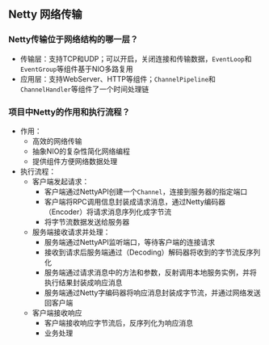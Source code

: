 ## Netty 网络传输

### Netty传输位于网络结构的哪一层？
* 传输层：支持TCP和UDP；可以开启，关闭连接和传输数据，`EventLoop`和`EventGroup`等组件基于NIO多路复用
* 应用层：支持WebServer、HTTP等组件；`ChannelPipeline`和`ChannelHandler`等组件了一个时间处理链

### 项目中Netty的作用和执行流程？
* 作用：
  - 高效的网络传输
  - 抽象NIO的复杂性简化网络编程
  - 提供组件方便网络数据处理
* 执行流程：
  - 客户端发起请求：
    - 客户端通过NettyAPI创建一个`Channel`，连接到服务器的指定端口
    - 客户端将RPC调用信息封装成请求消息，通过Netty编码器（Encoder）将请求消息序列化成字节流
    - 将字节流数据发送给服务器
  - 服务端接收请求并处理：
    - 服务端通过NettyAPI监听端口，等待客户端的连接请求
    - 接收到请求后服务端通过（Decoding）解码器将收到的字节流反序列化
    - 服务端通过请求消息中的方法和参数，反射调用本地服务实例，并将执行结果封装成响应消息
    - 服务端通过Netty字编码器将响应消息封装成字节流，并通过网络发送回客户端
  - 客户端接收响应
    - 客户端接收响应字节流后，反序列化为响应消息
    - 业务处理
